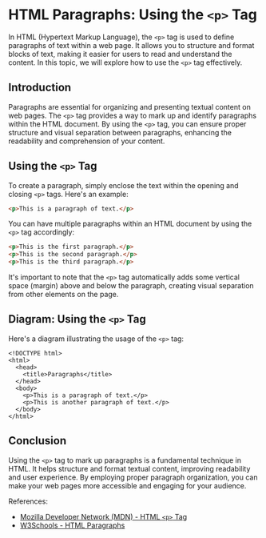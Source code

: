 # HTML Paragraphs: Using the `<p>` Tag

In HTML (Hypertext Markup Language), the `<p>` tag is used to define paragraphs of text within a web page. It allows you to structure and format blocks of text, making it easier for users to read and understand the content. In this topic, we will explore how to use the `<p>` tag effectively.

## Introduction

Paragraphs are essential for organizing and presenting textual content on web pages. The `<p>` tag provides a way to mark up and identify paragraphs within the HTML document. By using the `<p>` tag, you can ensure proper structure and visual separation between paragraphs, enhancing the readability and comprehension of your content.

## Using the `<p>` Tag

To create a paragraph, simply enclose the text within the opening and closing `<p>` tags. Here's an example:

```html
<p>This is a paragraph of text.</p>
```

You can have multiple paragraphs within an HTML document by using the `<p>` tag accordingly:

```html
<p>This is the first paragraph.</p>
<p>This is the second paragraph.</p>
<p>This is the third paragraph.</p>
```

It's important to note that the `<p>` tag automatically adds some vertical space (margin) above and below the paragraph, creating visual separation from other elements on the page.

## Diagram: Using the `<p>` Tag

Here's a diagram illustrating the usage of the `<p>` tag:

```
<!DOCTYPE html>
<html>
  <head>
    <title>Paragraphs</title>
  </head>
  <body>
    <p>This is a paragraph of text.</p>
    <p>This is another paragraph of text.</p>
  </body>
</html>
```

## Conclusion

Using the `<p>` tag to mark up paragraphs is a fundamental technique in HTML. It helps structure and format textual content, improving readability and user experience. By employing proper paragraph organization, you can make your web pages more accessible and engaging for your audience.

References:
- [Mozilla Developer Network (MDN) - HTML `<p>` Tag](https://developer.mozilla.org/en-US/docs/Web/HTML/Element/p)
- [W3Schools - HTML Paragraphs](https://www.w3schools.com/html/html_paragraphs.asp)
